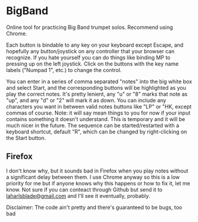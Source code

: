 # BigBand

Online tool for practicing Big Band trumpet solos.  Recommend using Chrome.

Each button is bindable to any key on your keyboard except Escape, and hopefully any button/joystick on any controller that your browser can recognize.  If you hate yourself you can do things like binding MP to pressing up on the left joystick.  Click on the buttons with the key name labels ("Numpad 1", etc.) to change the control.

You can enter in a series of comma separated "notes" into the big white box and select Start, and the corresponding buttons will be highlighted as you play the correct notes.  It's pretty lenient, any "u" or "8" marks that note as "up", and any "d" or "2" will mark it as down.  You can include any characters you want in between valid notes buttons like "LP" or "HK, except commas of course. Note: it will say mean things to you for now if your input contains something it doesn't understand.  This is temporary and it will be much nicer in the future.  The sequence can be started/restarted with a keyboard shortcut, default "R", which can be changed by right-clicking on the Start button.

## Firefox
I don't know why, but it sounds bad in Firefox when you play notes without a significant delay between them.  I use Chrome anyway so this is a low priority for me but if anyone knows why this happens or how to fix it, let me know.  Not sure if you can conteact through Github but send it to laharlsblade@gmail.com and I'll see it eventually, probably.

Disclaimer: The code ain't pretty and there's guaranteed to be bugs, too bad

